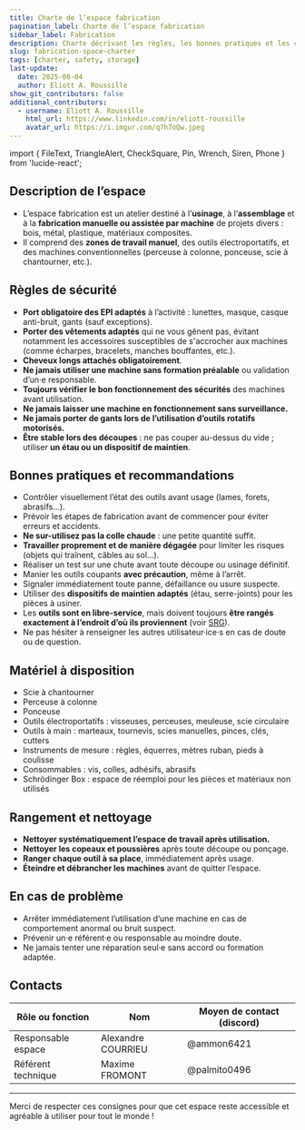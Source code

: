 ```yaml
---
title: Charte de l’espace fabrication
pagination_label: Charte de l’espace fabrication
sidebar_label: Fabrication
description: Charte décrivant les règles, les bonnes pratiques et les contacts pour l’espace fabrication du DeVinci Fablab.
slug: fabrication-space-charter
tags: [charter, safety, storage]
last-update:
  date: 2025-08-04
  author: Eliott A. Roussille
show_git_contributors: false
additional_contributors:
  - username: Eliott A. Roussille
    html_url: https://www.linkedin.com/in/eliott-roussille
    avatar_url: https://i.imgur.com/q7h7oQw.jpeg
---
```


import { FileText, TriangleAlert, CheckSquare, Pin, Wrench, Siren, Phone } from 'lucide-react';

## <FileText /> Description de l’espace

- L’espace fabrication est un atelier destiné à l’**usinage**, à l’**assemblage** et à la **fabrication manuelle ou assistée par machine** de projets divers : bois, métal, plastique, matériaux composites.
- Il comprend des **zones de travail manuel**, des outils électroportatifs, et des machines conventionnelles (perceuse à colonne, ponceuse, scie à chantourner, etc.).

## <TriangleAlert /> Règles de sécurité

- **Port obligatoire des EPI adaptés** à l’activité : lunettes, masque, casque anti-bruit, gants (sauf exceptions).
- **Porter des vêtements adaptés** qui ne vous gênent pas, évitant notamment les accessoires susceptibles de s'accrocher aux machines (comme écharpes, bracelets, manches bouffantes, etc.).
- **Cheveux longs attachés obligatoirement**.
- **Ne jamais utiliser une machine sans formation préalable** ou validation d’un·e responsable.
- **Toujours vérifier le bon fonctionnement des sécurités** des machines avant utilisation.
- **Ne jamais laisser une machine en fonctionnement sans surveillance.**
- **Ne jamais porter de gants lors de l’utilisation d’outils rotatifs motorisés.**
- **Être stable lors des découpes** : ne pas couper au-dessus du vide ; utiliser **un étau ou un dispositif de maintien**.

## <CheckSquare /> Bonnes pratiques et recommandations

- Contrôler visuellement l’état des outils avant usage (lames, forets, abrasifs...).
- Prévoir les étapes de fabrication avant de commencer pour éviter erreurs et accidents.
- **Ne sur-utilisez pas la colle chaude** : une petite quantité suffit.
- **Travailler proprement et de manière dégagée** pour limiter les risques (objets qui traînent, câbles au sol…).
- Réaliser un test sur une chute avant toute découpe ou usinage définitif.
- Manier les outils coupants **avec précaution**, même à l’arrêt.
- Signaler immédiatement toute panne, défaillance ou usure suspecte.
- Utiliser des **dispositifs de maintien adaptés** (étau, serre-joints) pour les pièces à usiner.
- Les **outils sont en libre-service**, mais doivent toujours **être rangés exactement à l’endroit d’où ils proviennent** (voir [SRG](../srg.md)).
- Ne pas hésiter à renseigner les autres utilisateur·ice·s en cas de doute ou de question.

## <Wrench /> Matériel à disposition

- Scie à chantourner
- Perceuse à colonne
- Ponceuse
- Outils électroportatifs : visseuses, perceuses, meuleuse, scie circulaire
- Outils à main : marteaux, tournevis, scies manuelles, pinces, clés, cutters
- Instruments de mesure : règles, équerres, mètres ruban, pieds à coulisse
- Consommables : vis, colles, adhésifs, abrasifs
- Schrödinger Box : espace de réemploi pour les pièces et matériaux non utilisés

## <Pin /> Rangement et nettoyage

- **Nettoyer systématiquement l’espace de travail après utilisation.**
- **Nettoyer les copeaux et poussières** après toute découpe ou ponçage.
- **Ranger chaque outil à sa place**, immédiatement après usage.
- **Éteindre et débrancher les machines** avant de quitter l’espace.

## <Siren /> En cas de problème

- Arrêter immédiatement l’utilisation d’une machine en cas de comportement anormal ou bruit suspect.
- Prévenir un·e référent·e ou responsable au moindre doute.
- Ne jamais tenter une réparation seul·e sans accord ou formation adaptée.

## <Phone /> Contacts

| Rôle ou fonction   | Nom                | Moyen de contact (discord) |
| ------------------ | ------------------ | -------------------------- |
| Responsable espace | Alexandre COURRIEU | @ammon6421                 |
| Référent technique | Maxime FROMONT     | @palmito0496               |

---

Merci de respecter ces consignes pour que cet espace reste accessible et agréable à utiliser pour tout le monde !
